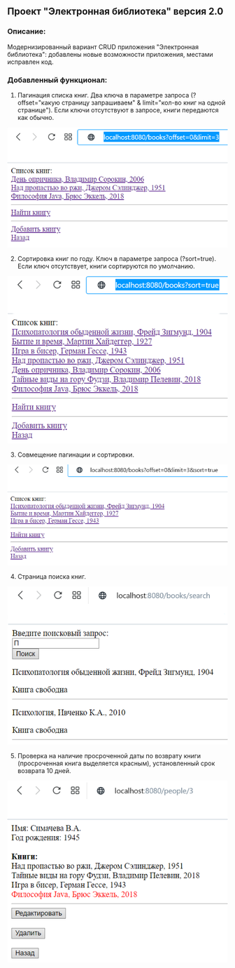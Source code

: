 ## Проект "Электронная библиотека" версия 2.0
### Описание:
Модернизированный вариант CRUD приложения "Электронная библиотека": добавлены новые возможности приложения, местами исправлен код.
### Добавленный функционал:

1) Пагинация списка книг. Два ключа в параметре запроса (?offset="какую страницу запрашиваем" & limit="кол-во книг на одной странице").
Если ключи отсутствуют в запросе, книги передаются как обычно.

  ![](Screenshots/img1.png)

2) Сортировка книг по году. Ключ в параметре запроса (?sort=true). Если ключ отсутствует, книги сортируются по умолчанию.

  ![](Screenshots/img2.png)

3) Совмещение пагинации и сортировки.

  ![](Screenshots/img3.png)

4) Страница поиска книг.

  ![](Screenshots/img4.png)

5) Проверка на наличие просроченной даты по возврату книги (просроченная книга выделяется красным), установленный срок возврата 10 дней.

  ![](Screenshots/img5.png)
